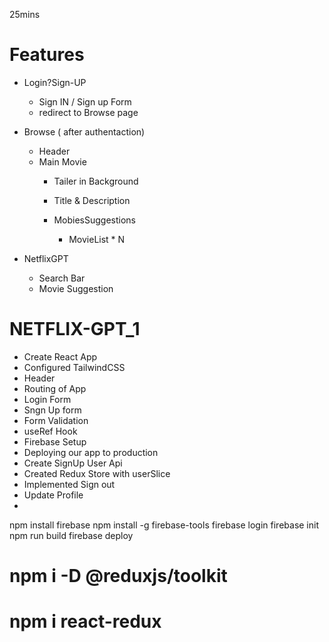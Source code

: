 25mins








# Features
- Login?Sign-UP
   - Sign IN / Sign up Form
   - redirect to Browse page
- Browse ( after authentaction)
  - Header 
  - Main Movie
      - Tailer in Background
      - Title & Description
      
      - MobiesSuggestions
         - MovieList * N


- NetflixGPT 
    - Search Bar
    - Movie Suggestion



# NETFLIX-GPT_1
 - Create React App
 - Configured TailwindCSS
 - Header
 - Routing of App
 - Login Form
 - Sngn Up form
 - Form Validation
 - useRef Hook
 - Firebase Setup
 - Deploying our app to production
 - Create SignUp User Api
 - Created Redux Store with userSlice
 - Implemented Sign out
 - Update Profile
 - 



npm install firebase
npm install -g firebase-tools
firebase login
firebase init
npm run build
firebase deploy

 # npm i -D @reduxjs/toolkit
 # npm i react-redux